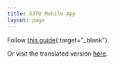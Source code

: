 ```yaml
---
title: XJTU Mobile App
layout: page
---
```


Follow [this guide](http://u.xjtu.edu.cn/web/portal/index.jsp){:target="_blank"}. 

Or visit the translated version [here](/assets/pdfs/xjtu-mobile-app-guide.pdf). 